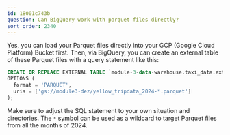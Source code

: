```yaml
---
id: 18001c743b
question: Can BigQuery work with parquet files directly?
sort_order: 2340
---
```


Yes, you can load your Parquet files directly into your GCP (Google Cloud Platform) Bucket first. Then, via BigQuery, you can create an external table of these Parquet files with a query statement like this:

```sql
CREATE OR REPLACE EXTERNAL TABLE `module-3-data-warehouse.taxi_data.external_yellow_tripdata_2024`
OPTIONS (
  format = 'PARQUET',
  uris = ['gs://module3-dez/yellow_tripdata_2024-*.parquet']
);
```

Make sure to adjust the SQL statement to your own situation and directories. The `*` symbol can be used as a wildcard to target Parquet files from all the months of 2024.